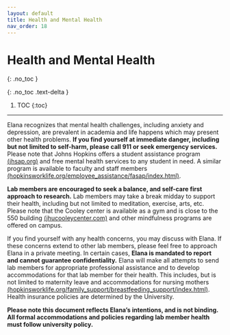 ```yaml
---
layout: default
title: Health and Mental Health
nav_order: 18
---
```


# Health and Mental Health
{: .no_toc }

{: .no_toc .text-delta }

1. TOC
{:toc}

---

Elana recognizes that mental health challenges, including anxiety and depression, are prevalent in academia and life happens which may present other health problems. <strong>If you find yourself at immediate danger, including but not limited to self-harm, please call 911 or seek emergency services.</strong> Please note that Johns Hopkins offers a student assistance program <a href="http://jhsap.org" target="_blank">(jhsap.org)</a> and free mental health services to any student in need. A similar program is available to faculty and staff members <a href="http://hopkinsworklife.org/employee_assistance/fasap/index.html" target="_blank">(hopkinsworklife.org/employee_assistance/fasap/index.html)</a>. 

<strong>Lab members are encouraged to seek a balance, and self-care first approach to research.</strong> Lab members may take a break midday to support their health, including but not limited to meditation, exercise, arts, etc. Please note that the Cooley center is available as a gym and is close to the 550 building <a href="http://www.jhucooleycenter.com" target="_blank">(jhucooleycenter.com)</a> and other mindfulness programs are offered on campus.  

If you find yourself with any health concerns, you may discuss with Elana. If these concerns extend to other lab members, please feel free to approach Elana in a private meeting. In certain cases, <strong>Elana is mandated to report and cannot guarantee confidentiality.</strong> Elana will make all attempts to send lab members for appropriate professional assistance and to develop accommodations for that lab member for their health. This includes, but is not limited to maternity leave and accommodations for nursing mothers <a href="http://hopkinsworklife.org/family_support/breastfeeding_support/index.html" target="_blank">(hopkinsworklife.org/family_support/breastfeeding_support/index.html)</a>.  Health insurance policies are determined by the University. 

<strong>Please note this document reflects Elana’s intentions, and is not binding. All formal accommodations and policies regarding lab member health must follow university policy.</strong>


<!-- just_the_docs:
  # Define which collections are used in just-the-docs
  collections:
    # Reference the "tests" collection
    tests:
      # Give the collection a name
      name: Tests
      # Exclude the collection from the navigation
      # Supports true or false (default)
      # nav_exclude: true
      # Fold the collection in the navigation
      # Supports true or false (default)
      # nav_fold: true  # note: this option is new in v0.4
      # Exclude the collection from the search
      # Supports true or false (default)
      # search_exclude: true -->
